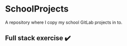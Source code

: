 # SchoolProjects
A repository where I copy my school GitLab projects in to.

## Full stack exercise ✔️
